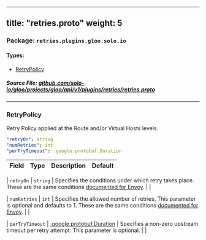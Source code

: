 
---
title: "retries.proto"
weight: 5
---

<!-- Code generated by solo-kit. DO NOT EDIT. -->


### Package: `retries.plugins.gloo.solo.io` 
#### Types:


- [RetryPolicy](#retrypolicy)
  



##### Source File: [github.com/solo-io/gloo/projects/gloo/api/v1/plugins/retries/retries.proto](https://github.com/solo-io/gloo/blob/master/projects/gloo/api/v1/plugins/retries/retries.proto)





---
### RetryPolicy

 
Retry Policy applied at the Route and/or Virtual Hosts levels.

```yaml
"retryOn": string
"numRetries": int
"perTryTimeout": .google.protobuf.Duration

```

| Field | Type | Description | Default |
| ----- | ---- | ----------- |----------- | 



| `retryOn` | `string` |  Specifies the conditions under which retry takes place. These are the same conditions [documented for Envoy](https://www.envoyproxy.io/docs/envoy/latest/configuration/http_filters/router_filter#config-http-filters-router-x-envoy-retry-on).  |  |



| `numRetries` | `int` |  Specifies the allowed number of retries. This parameter is optional and defaults to 1. These are the same conditions [documented for Envoy](https://www.envoyproxy.io/docs/envoy/latest/configuration/http_filters/router_filter#config-http-filters-router-x-envoy-retry-on).  |  |



| `perTryTimeout` | [.google.protobuf.Duration](https://developers.google.com/protocol-buffers/docs/reference/csharp/class/google/protobuf/well-known-types/duration) |  Specifies a non-zero upstream timeout per retry attempt. This parameter is optional.  |  |





<!-- Start of HubSpot Embed Code -->
<script type="text/javascript" id="hs-script-loader" async defer src="//js.hs-scripts.com/5130874.js"></script>
<!-- End of HubSpot Embed Code -->
